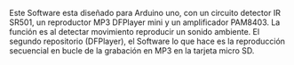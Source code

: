   Este Software esta diseñado para Arduino uno, con un circuito detector
IR SR501, un reproductor MP3 DFPlayer mini y un amplificador PAM8403.
   La función es al detectar movimiento reproducir un sonido  ambiente.
   El segundo repositorio (DFPlayer), el Software lo que hace es la reproducción
secuencial en bucle de la grabación en MP3 en la tarjeta micro SD. 
